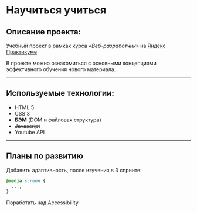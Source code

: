 # Научиться учиться

## Описание проекта:

Учебный проект в рамках курса _«Веб-разработчик»_ на [Яндекс Практикуме](https://practicum.yandex.ru "Яндекс Практикум")

В проекте можно ознакомиться с основными концепциями эффективного обучения нового материала.

---

## Используемые технологии:

- HTML 5
- CSS 3
- **БЭМ** (DOM и файловая структура)
- ~~Javascript~~
- Youtube API

---

## Планы по развитию

Добавить адаптивность, после изучения в 3 спринте:

```css
@media screen {
  ...;
}
```

Поработать над Accessibility
